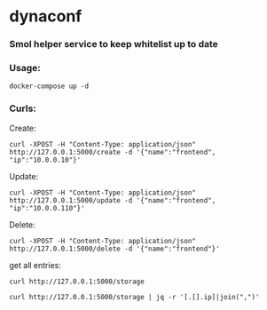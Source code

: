 # dynaconf
### Smol helper service to keep whitelist up to date
### Usage:
```docker-compose up -d```
### Curls:
Create: 

```curl -XPOST -H "Content-Type: application/json" http://127.0.0.1:5000/create -d '{"name":"frontend", "ip":"10.0.0.10"}'```

Update: 

```curl -XPOST -H "Content-Type: application/json" http://127.0.0.1:5000/update -d '{"name":"frontend", "ip":"10.0.0.110"}'```

Delete: 

```curl -XPOST -H "Content-Type: application/json" http://127.0.0.1:5000/delete -d '{"name":"frontend"}'```

get all entries: 

```curl http://127.0.0.1:5000/storage```

```curl http://127.0.0.1:5000/storage | jq -r '[.[].ip]|join(",")'```
